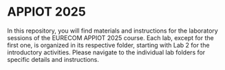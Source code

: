 # APPIOT 2025
In this repository, you will find materials and instructions for the laboratory sessions of the EURECOM APPIOT 2025 course. Each lab, except for the first one, is organized in its respective folder, starting with Lab 2 for the introductory activities. Please navigate to the individual lab folders for specific details and instructions.

